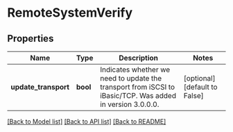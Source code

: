# RemoteSystemVerify

## Properties
Name | Type | Description | Notes
------------ | ------------- | ------------- | -------------
**update_transport** | **bool** | Indicates whether we need to update the transport from iSCSI to iBasic/TCP.  Was added in version 3.0.0.0. | [optional] [default to False]

[[Back to Model list]](../README.md#documentation-for-models) [[Back to API list]](../README.md#documentation-for-api-endpoints) [[Back to README]](../README.md)


